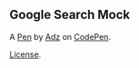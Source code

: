 Google Search Mock
------------------


A [Pen](http://codepen.io/aadesida/pen/xVvjOj) by [Adz](http://codepen.io/aadesida) on [CodePen](http://codepen.io/).

[License](http://codepen.io/aadesida/pen/xVvjOj/license).